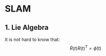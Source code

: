 <script type="text/javascript" src="https://cdn.mathjax.org/mathjax/latest/MathJax.js?config=TeX-AMS_HTML"></script>

# SLAM

## 1. Lie Algebra
It is not hard to know that:
$$ \dot R(t)R(t)^T=\hat\phi(t)$$
<!--stackedit_data:
eyJoaXN0b3J5IjpbODY2OTgwOTExXX0=
-->